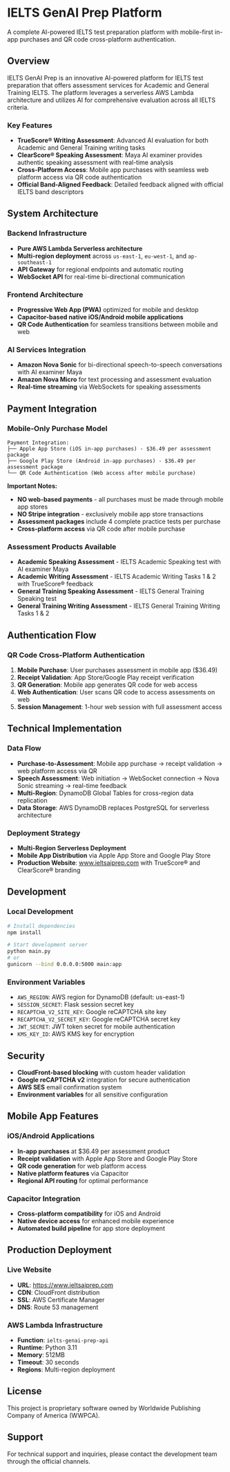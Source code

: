 # IELTS GenAI Prep Platform

A complete AI-powered IELTS test preparation platform with mobile-first in-app purchases and QR code cross-platform authentication.

## Overview

IELTS GenAI Prep is an innovative AI-powered platform for IELTS test preparation that offers assessment services for Academic and General Training IELTS. The platform leverages a serverless AWS Lambda architecture and utilizes AI for comprehensive evaluation across all IELTS criteria.

### Key Features

- **TrueScore® Writing Assessment**: Advanced AI evaluation for both Academic and General Training writing tasks
- **ClearScore® Speaking Assessment**: Maya AI examiner provides authentic speaking assessment with real-time analysis
- **Cross-Platform Access**: Mobile app purchases with seamless web platform access via QR code authentication
- **Official Band-Aligned Feedback**: Detailed feedback aligned with official IELTS band descriptors

## System Architecture

### Backend Infrastructure
- **Pure AWS Lambda Serverless architecture**
- **Multi-region deployment** across `us-east-1`, `eu-west-1`, and `ap-southeast-1`
- **API Gateway** for regional endpoints and automatic routing
- **WebSocket API** for real-time bi-directional communication

### Frontend Architecture
- **Progressive Web App (PWA)** optimized for mobile and desktop
- **Capacitor-based native iOS/Android mobile applications**
- **QR Code Authentication** for seamless transitions between mobile and web

### AI Services Integration
- **Amazon Nova Sonic** for bi-directional speech-to-speech conversations with AI examiner Maya
- **Amazon Nova Micro** for text processing and assessment evaluation
- **Real-time streaming** via WebSockets for speaking assessments

## Payment Integration

### Mobile-Only Purchase Model
```
Payment Integration:
├── Apple App Store (iOS in-app purchases) - $36.49 per assessment package
├── Google Play Store (Android in-app purchases) - $36.49 per assessment package
└── QR Code Authentication (Web access after mobile purchase)
```

**Important Notes:**
- **NO web-based payments** - all purchases must be made through mobile app stores
- **NO Stripe integration** - exclusively mobile app store transactions
- **Assessment packages** include 4 complete practice tests per purchase
- **Cross-platform access** via QR code after mobile purchase

### Assessment Products Available
- **Academic Speaking Assessment** - IELTS Academic Speaking test with AI examiner Maya
- **Academic Writing Assessment** - IELTS Academic Writing Tasks 1 & 2 with TrueScore® feedback
- **General Training Speaking Assessment** - IELTS General Training Speaking test
- **General Training Writing Assessment** - IELTS General Training Writing Tasks 1 & 2

## Authentication Flow

### QR Code Cross-Platform Authentication
1. **Mobile Purchase**: User purchases assessment in mobile app ($36.49)
2. **Receipt Validation**: App Store/Google Play receipt verification
3. **QR Generation**: Mobile app generates QR code for web access
4. **Web Authentication**: User scans QR code to access assessments on web
5. **Session Management**: 1-hour web session with full assessment access

## Technical Implementation

### Data Flow
- **Purchase-to-Assessment**: Mobile app purchase → receipt validation → web platform access via QR
- **Speech Assessment**: Web initiation → WebSocket connection → Nova Sonic streaming → real-time feedback
- **Multi-Region**: DynamoDB Global Tables for cross-region data replication
- **Data Storage**: AWS DynamoDB replaces PostgreSQL for serverless architecture

### Deployment Strategy
- **Multi-Region Serverless Deployment**
- **Mobile App Distribution** via Apple App Store and Google Play Store
- **Production Website**: www.ieltsaiprep.com with TrueScore® and ClearScore® branding

## Development

### Local Development
```bash
# Install dependencies
npm install

# Start development server
python main.py
# or
gunicorn --bind 0.0.0.0:5000 main:app
```

### Environment Variables
- `AWS_REGION`: AWS region for DynamoDB (default: us-east-1)
- `SESSION_SECRET`: Flask session secret key
- `RECAPTCHA_V2_SITE_KEY`: Google reCAPTCHA site key
- `RECAPTCHA_V2_SECRET_KEY`: Google reCAPTCHA secret key
- `JWT_SECRET`: JWT token secret for mobile authentication
- `KMS_KEY_ID`: AWS KMS key for encryption

## Security

- **CloudFront-based blocking** with custom header validation
- **Google reCAPTCHA v2** integration for secure authentication
- **AWS SES** email confirmation system
- **Environment variables** for all sensitive configuration

## Mobile App Features

### iOS/Android Applications
- **In-app purchases** at $36.49 per assessment product
- **Receipt validation** with Apple App Store and Google Play Store
- **QR code generation** for web platform access
- **Native platform features** via Capacitor
- **Regional API routing** for optimal performance

### Capacitor Integration
- **Cross-platform compatibility** for iOS and Android
- **Native device access** for enhanced mobile experience
- **Automated build pipeline** for app store deployment

## Production Deployment

### Live Website
- **URL**: https://www.ieltsaiprep.com
- **CDN**: CloudFront distribution
- **SSL**: AWS Certificate Manager
- **DNS**: Route 53 management

### AWS Lambda Infrastructure
- **Function**: `ielts-genai-prep-api`
- **Runtime**: Python 3.11
- **Memory**: 512MB
- **Timeout**: 30 seconds
- **Regions**: Multi-region deployment

## License

This project is proprietary software owned by Worldwide Publishing Company of America (WWPCA).

## Support

For technical support and inquiries, please contact the development team through the official channels.